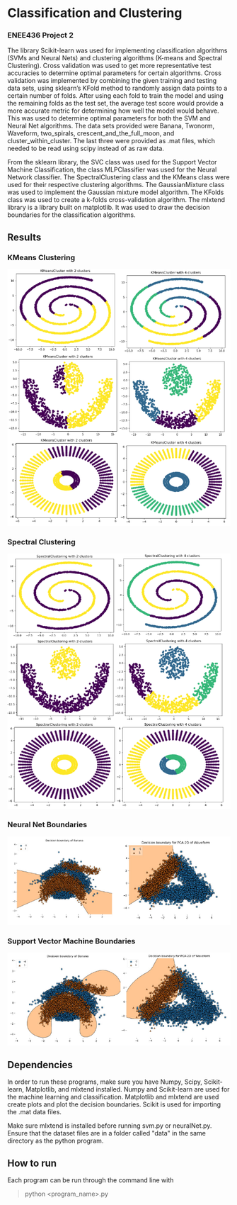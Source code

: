 # Classification and Clustering
### ENEE436 Project 2

The library Scikit-learn was used for implementing classification algorithms (SVMs and Neural Nets) and clustering algorithms (K-means and Spectral Clustering). Cross validation was used to get more representative test accuracies to determine optimal parameters for certain algorithms. Cross validation was implemented by combining the given training and testing data sets, using sklearn’s KFold method to randomly assign data points to a certain number of folds. After using each fold to train the model and using the remaining folds as the test set, the average test score would provide a more accurate metric for determining how well the model would behave. This was used to determine optimal parameters for both the SVM and Neural Net algorithms. The data sets provided were Banana, Twonorm, Waveform, two_spirals, crescent_and_the_full_moon, and cluster_within_cluster. The last three were provided as .mat files, which needed to be read using scipy instead of as raw data.

From the sklearn library, the SVC class was used for the Support Vector Machine Classification, the class MLPClassifier was used for the Neural Network classifier. The SpectralClustering class and the KMeans class were used for their respective clustering algorithms. The GaussianMixture class was used to implement the Gaussian mixture model algorithm. The KFolds class was used to create a k-folds cross-validation algorithm. The mlxtend library is a library built on matplotlib. It was used to draw the decision boundaries for the classification algorithms.

## Results
### KMeans Clustering
![K Means Clustering](https://github.com/prchandr/Classification-and-Clustering/blob/main/images/kMeansClustering.png?raw=true)

### Spectral Clustering
![Spectral Clustering](https://github.com/prchandr/Classification-and-Clustering/blob/main/images/spectralClustering.png?raw=true)

### Neural Net Boundaries
![Neural Net Boundary](https://github.com/prchandr/Classification-and-Clustering/blob/main/images/neuralNetBoundaries.png?raw=true)

### Support Vector Machine Boundaries
![SVM Boundary](https://github.com/prchandr/Classification-and-Clustering/blob/main/images/svmBoundaries.png?raw=true)

## Dependencies
In order to run these programs, make sure you have Numpy, Scipy, Scikit-learn, Matplotlib, and mlxtend installed. Numpy and Scikit-learn are used for the machine learning and classification. Matplotlib and mlxtend are used create plots and plot the decision boundaries. Scikit is used for importing the .mat data files.

Make sure mlxtend is installed before running svm.py or neuralNet.py. Ensure that the dataset files are in a folder called "data" in the same directory as the python program.

## How to run
Each program can be run through the command line with
> python <program_name>.py

